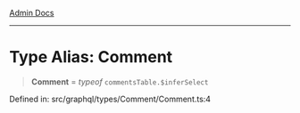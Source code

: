 [Admin Docs](/)

***

# Type Alias: Comment

> **Comment** = *typeof* `commentsTable.$inferSelect`

Defined in: src/graphql/types/Comment/Comment.ts:4
